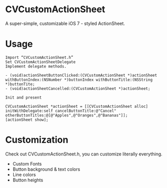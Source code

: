 CVCustomActionSheet
===================

A super-simple, customizable iOS 7 - styled ActionSheet.

Usage
===================

	Import “CVCustomActionSheet.h”
	Set CVCustomActionSheetDelegate
	Implement delegate methods.


```
- (void)actionSheetButtonClicked:(CVCustomActionSheet *)actionSheet withButtonIndex:(NSNumber *)buttonIndex withButtonTitle:(NSString *)buttonTite;
- (void)actionSheetCancelled:(CVCustomActionSheet *)actionSheet;
```

	Init and present


```
CVCustomActionSheet *actionSheet = [[CVCustomActionSheet alloc] initWithDelegate:self cancelButtonTitle:@"Cancel" otherButtonTitles:@[@"Apples",@"Oranges",@"Bananas"]];
[actionSheet show];
```

Customization
===================

Check out CVCustomActionSheet.h, you can customize literally everything. 

- Custom Fonts
- Button background & text colors
- Line colors
- Button heights